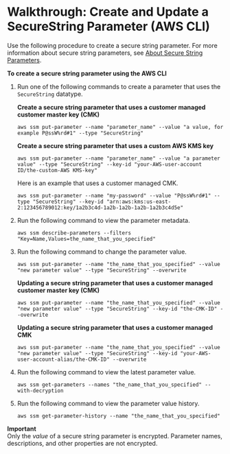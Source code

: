 # Walkthrough: Create and Update a SecureString Parameter \(AWS CLI\)<a name="sysman-paramstore-cli-secure"></a>

Use the following procedure to create a secure string parameter\. For more information about secure string parameters, see [About Secure String Parameters](sysman-paramstore-securestring.md)\.

**To create a secure string parameter using the AWS CLI**

1. Run one of the following commands to create a parameter that uses the `SecureString` datatype\.

   **Create a secure string parameter that uses a customer managed customer master key \(CMK\)**

   ```
   aws ssm put-parameter --name "parameter_name" --value "a value, for example P@ssW%rd#1" --type "SecureString"
   ```

   **Create a secure string parameter that uses a custom AWS KMS key**

   ```
   aws ssm put-parameter --name "parameter_name" --value "a parameter value" --type "SecureString" --key-id "your-AWS-user-account ID/the-custom-AWS KMS-key"
   ```

   Here is an example that uses a customer managed CMK\.

   ```
   aws ssm put-parameter --name "my-password" --value "P@ssW%rd#1" --type "SecureString" --key-id "arn:aws:kms:us-east-2:123456789012:key/1a2b3c4d-1a2b-1a2b-1a2b-1a2b3c4d5e"
   ```

1. Run the following command to view the parameter metadata\.

   ```
   aws ssm describe-parameters --filters "Key=Name,Values=the_name_that_you_specified"
   ```

1. Run the following command to change the parameter value\.

   ```
   aws ssm put-parameter --name "the_name_that_you_specified" --value "new parameter value" --type "SecureString" --overwrite
   ```

   **Updating a secure string parameter that uses a customer managed customer master key \(CMK\)**

   ```
   aws ssm put-parameter --name "the_name_that_you_specified" --value "new parameter value" --type "SecureString" --key-id "the-CMK-ID" --overwrite
   ```

   **Updating a secure string parameter that uses a customer managed CMK**

   ```
   aws ssm put-parameter --name "the_name_that_you_specified" --value "new parameter value" --type "SecureString" --key-id "your-AWS-user-account-alias/the-CMK-ID" --overwrite
   ```

1. Run the following command to view the latest parameter value\.

   ```
   aws ssm get-parameters --names "the_name_that_you_specified" --with-decryption
   ```

1. Run the following command to view the parameter value history\.

   ```
   aws ssm get-parameter-history --name "the_name_that_you_specified"
   ```

**Important**  
Only the *value* of a secure string parameter is encrypted\. Parameter names, descriptions, and other properties are not encrypted\.
